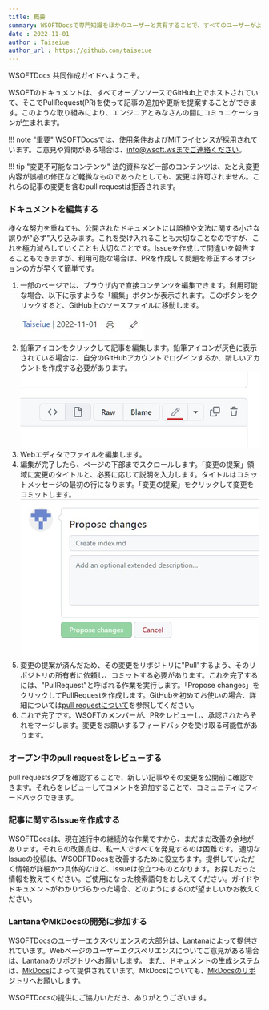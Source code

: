 ```yaml
---
title: 概要
summary: WSOFTDocsで専門知識をほかのユーザーと共有することで、すべてのユーザーがより多くのことを達成するのに役立ちます。みなさんはこのガイドの情報を使用して、WSOFTDocsに新しい記事を公開するか、既存の記事を更新することができます。
date : 2022-11-01
author : Taiseiue
author_url : https://github.com/taiseiue
---
```

WSOFTDocs 共同作成ガイドへようこそ。

WSOFTのドキュメントは、すべてオープンソースでGitHub上でホストされていて、そこでPullRequest(PR)を使って記事の追加や更新を提案することができます。このような取り組みにより、エンジニアとみなさんの間にコミュニケーションが生まれます。

!!! note "重要"
    WSOFTDocsでは、[使用条件](/legal/docs-termsofuse)およびMITライセンスが採用されています。ご意見や質問がある場合は、info@wsoft.wsまでご連絡ください。

!!! tip "変更不可能なコンテンツ"
    法的資料など一部のコンテンツは、たとえ変更内容が誤植の修正など軽微なものであったとしても、変更は許可されません。これらの記事の変更を含むpull requestは拒否されます。

### ドキュメントを編集する
様々な努力を重ねても、公開されたドキュメントには誤植や文法に関する小さな誤りが"必ず"入り込みます。これを受け入れることも大切なことなのですが、これを極力減らしていくことも大切なことです。Issueを作成して間違いを報告することもできますが、利用可能な場合は、PRを作成して問題を修正するオプションの方が早くて簡単です。

1. 一部のページでは、ブラウザ内で直接コンテンツを編集できます。利用可能な場合、以下に示すような「編集」ボタンが表示されます。このボタンをクリックすると、GitHub上のソースファイルに移動します。![「編集」ボタン](media/1.jpg)
2. 鉛筆アイコンをクリックして記事を編集します。鉛筆アイコンが灰色に表示されている場合は、自分のGitHubアカウントでログインするか、新しいアカウントを作成する必要があります。![鉛筆アイコン](media/2.jpg)
3. Webエディタでファイルを編集します。
4. 編集が完了したら、ページの下部までスクロールします。「変更の提案」領域に変更のタイトルと、必要に応じて説明を入力します。タイトルはコミットメッセージの最初の行になります。「変更の提案」をクリックして変更をコミットします。![変更の提案](media/3.jpg)
5. 変更の提案が済んだため、その変更をリポジトリに"Pull"するよう、そのリポジトリの所有者に依頼し、コミットする必要があります。これを完了するには、"PullRequest"と呼ばれる作業を実行します。「Propose changes」をクリックしてPullRequestを作成します。GitHubを初めてお使いの場合、詳細については[pull requestについて](https://docs.github.com/ja/pull-requests/collaborating-with-pull-requests/proposing-changes-to-your-work-with-pull-requests/about-pull-requests)を参照してください。
6. これで完了です。WSOFTのメンバーが、PRをレビューし、承認されたらそれをマージします。変更をお願いするフィードバックを受け取る可能性があります。

### オープン中のpull requestをレビューする
pull requestsタブを確認することで、新しい記事やその変更を公開前に確認できます。それらをレビューしてコメントを追加することで、コミュニティにフィードバックできます。

### 記事に関するIssueを作成する
WSOFTDocsは、現在進行中の継続的な作業ですから、まだまだ改善の余地があります。それらの改善点は、私一人ですべてを発見するのは困難です。
適切なIssueの投稿は、WSODFTDocsを改善するために役立ちます。提供していただく情報が詳細かつ具体的なほど、Issueは役立つものとなります。お探しだった情報を教えてください。ご使用になった検索語句をおしえてください。ガイドやドキュメントがわかりづらかった場合、どのようにするのが望ましいかお教えください。

### LantanaやMkDocsの開発に参加する
WSOFTDocsのユーザーエクスペリエンスの大部分は、[Lantana](https://lantana.wsoft.ws/)によって提供されています。Webページのユーザーエクスペリエンスについてご意見がある場合は、[Lantanaのリポジトリ](https://github.com/WSOFT-Project/lantana)へお願いします。
また、ドキュメントの生成システムは、[MkDocs](https://www.mkdocs.org)によって提供されています。MkDocsについても、[MkDocsのリポジトリ](https://github.com/mkdocs/mkdocs)へお願いします。

WSOFTDocsの提供にご協力いただき、ありがとうございます。
